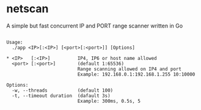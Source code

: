 # netscan

A simple but fast concurrent IP and PORT range scanner written in Go


```

Usage:
  ./app <IP>[:<IP>] [<port>[:<port>]] [Options]

* <IP>   [:<IP>]          IP4, IP6 or host name allowed
  <port> [:<port>]        (default 1:65536)
                          Range scanning allowed on IP4 and port
                          Example: 192.168.0.1:192.168.1.255 10:10000

Options:
  -w, --threads           (default 100)
  -t, --timeout duration  (dafault 3s)
                          Example: 300ms, 0.5s, 5

```
